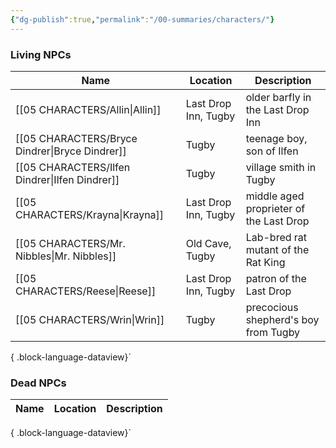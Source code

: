 ```yaml
---
{"dg-publish":true,"permalink":"/00-summaries/characters/"}
---
```



### Living NPCs ###
| Name                                              | Location             | Description                             |
| ------------------------------------------------- | -------------------- | --------------------------------------- |
| [[05 CHARACTERS/Allin\|Allin]]                 | Last Drop Inn, Tugby | older barfly in the Last Drop Inn       |
| [[05 CHARACTERS/Bryce Dindrer\|Bryce Dindrer]] | Tugby                | teenage boy, son of Ilfen               |
| [[05 CHARACTERS/Ilfen Dindrer\|Ilfen Dindrer]] | Tugby                | village smith in Tugby                  |
| [[05 CHARACTERS/Krayna\|Krayna]]               | Last Drop Inn, Tugby | middle aged proprieter of the Last Drop |
| [[05 CHARACTERS/Mr. Nibbles\|Mr. Nibbles]]     | Old Cave, Tugby      | Lab-bred rat mutant of the Rat King     |
| [[05 CHARACTERS/Reese\|Reese]]                 | Last Drop Inn, Tugby | patron of the Last Drop                 |
| [[05 CHARACTERS/Wrin\|Wrin]]                   | Tugby                | precocious shepherd's boy from Tugby    |

{ .block-language-dataview}`


### Dead NPCs ###
| Name | Location | Description |
| ---- | -------- | ----------- |

{ .block-language-dataview}`

